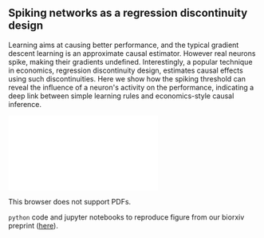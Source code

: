 ## Spiking networks as a regression discontinuity design

Learning aims at causing better performance, and the typical gradient descent learning is an approximate causal estimator. However real neurons spike, making their gradients undefined. Interestingly, a popular technique in economics, regression discontinuity design, estimates causal effects using such discontinuities. Here we show how the spiking threshold can reveal the influence of a neuron's activity on the performance, indicating a deep link between simple learning rules and economics-style causal inference.

<object data="fig1.pdf" type="application/pdf" width="700px" height="700px">
    <embed src="fig1.pdf">
        <p>This browser does not support PDFs.</p>
    </embed>
</object>

`python` code and jupyter notebooks to reproduce figure from our biorxiv preprint ([here](https://www.biorxiv.org/content/early/2018/01/24/253351.article-info)).

